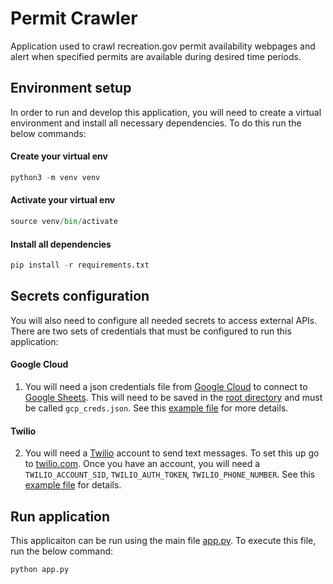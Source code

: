 # Permit Crawler
Application used to crawl recreation.gov permit availability webpages and alert when specified permits are available during desired time periods.


## Environment setup
In order to run and develop this application, you will need to create a virtual environment and install all necessary dependencies. To do this run the below commands:


#### Create your virtual env
```python
python3 -m venv venv
```

#### Activate your virtual env
```python
source venv/bin/activate
```

#### Install all dependencies
```python
pip install -r requirements.txt
```

## Secrets configuration
You will also need to configure all needed secrets to access external APIs. There are two sets of credentials that must be configured to run this application:

#### Google Cloud
1. You will need a json credentials file from [Google Cloud](https://cloud.google.com/) to connect to [Google Sheets](https://sheets.google.com/). This will need to be saved in the [root directory](https://github.com/talfers/garebear/) and must be called `gcp_creds.json`. See this [example file](https://github.com/talfers/garebear/blob/main/gcp_creds.example.json) for more details.

#### Twilio
2. You will need a [Twilio](https://www.twilio.com/) account to send text messages. To set this up go to [twilio.com](https://www.twilio.com). Once you have an account, you will need a `TWILIO_ACCOUNT_SID`, `TWILIO_AUTH_TOKEN`, `TWILIO_PHONE_NUMBER`. See this [example file](https://github.com/talfers/garebear/blob/main/secrets.example.env) for details.


## Run application
This applicaiton can be run using the main file [app.py](https://github.com/talfers/garebear/blob/main/app.py). To execute this file, run the below command:
```python
python app.py
```